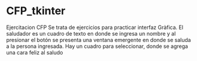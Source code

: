 # CFP_tkinter
Ejercitacion CFP
Se trata de ejercicios para practicar interfaz Gràfica.
El saludador es un cuadro de texto en donde se ingresa un nombre y al presionar el botón se presenta una ventana emergente en donde se saluda a la persona ingresada.  Hay un cuadro para seleccionar, donde se agrega una cara feliz al saludo
